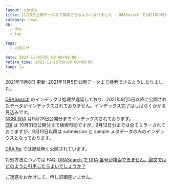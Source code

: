 ```yaml
---
layout: simple
title: 11月5日公開データまで検索できるようになりました - DRASearch で2021年9月5日以降に公開されたデータが検索できない状態になっています
category: news
db:
  - dra
  - top

tags:
  - お知らせ

date: 2021-11-05T01:00:00+09:00
retire_time: 2021-11-15T09:00:00+09:00
lang: ja
---
```


<span class="red">2021年11月8日 更新: 2021年11月5日公開データまで検索できるようになりました。</span>

[DRASearch](https://ddbj.nig.ac.jp/DRASearch/) のインデックス処理が遅延しており、2021年9月5日以降に公開されたデータがインデックスされておりません。インデックス完了はしばらくかかる見込みです。    
[NCBI SRA](https://www.ncbi.nlm.nih.gov/sra) は9月28日公開分までインデックスされております。   
[EBI](https://www.ebi.ac.uk/) は 10月31日公開分まで検索可能ですが、9月12日分までは全てミラーされておりますが、9月13日以降は submission と sample メタデータのみのインデックスとなっております。    

[DRA ftp](https://ddbj.nig.ac.jp/public/ddbj_database/dra/fastq/) では遅延無く公開されています。

対処方法については FAQ: [DRASearch で DRA 番号が検索できません。論文ではどのように引用したらよいでしょうか？](/faq/ja/dra-accession-not-found.html)
    
ご迷惑をおかけして、申し訳御座いません。    



